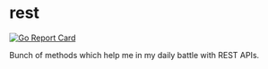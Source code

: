 # rest

[![Go Report Card](https://goreportcard.com/report/github.com/pczajkowski/rest)](https://goreportcard.com/report/github.com/pczajkowski/rest)

Bunch of methods which help me in my daily battle with REST APIs.
